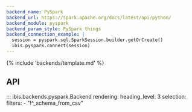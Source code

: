 ```yaml
---
backend_name: PySpark
backend_url: https://spark.apache.org/docs/latest/api/python/
backend_module: pyspark
backend_param_style: PySpark things
backend_connection_example: |
  session = pyspark.sql.SparkSession.builder.getOrCreate()
  ibis.pyspark.connect(session)
---
```


{% include 'backends/template.md' %}

## API

<!-- prettier-ignore-start -->
::: ibis.backends.pyspark.Backend
    rendering:
      heading_level: 3
    selection:
      filters:
        - "!^_schema_from_csv"

<!-- prettier-ignore-end -->

